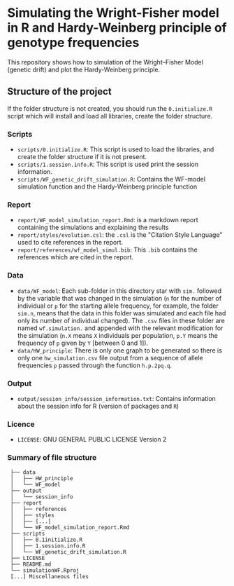 # Simulating the Wright-Fisher model in R and Hardy-Weinberg principle of genotype frequencies

This repository shows how to simulation of the Wright–Fisher Model (genetic drift) and plot the Hardy-Weinberg principle. 

## Structure of the project

If the folder structure is not created, you should run the `0.initialize.R` script which will install and load all libraries, create the folder structure.

### Scripts 

 - `scripts/0.initialize.R`: This script is used to load the libraries, and create the folder structure if it is not present. 
 - `scripts/1.session.info.R`: This script is used print the session information. 
 - `scripts/WF_genetic_drift_simulation.R`: Contains the WF-model simulation function and the Hardy-Weinberg principle function 

### Report 

 - `report/WF_model_simulation_report.Rmd`: is a markdown report containing the simulations and explaining the results 
 - `report/styles/evolution.csl`: the `.csl` is the "Citation Style Language" used to cite references in the report. 
 - `report/references/wf_model_simul.bib`: This `.bib` contains the references which are cited in the report. 
 
### Data

 - `data/WF_model`: Each sub-folder in this directory star with `sim.` followed by the variable that was changed in the simulation (`n` for the number of individual or `p` for the starting allele frequency, for example, the folder `sim.n`, means that the data in this folder was simulated and each file had only its number of individual changed). The `.csv` files in these folder are named `wf.simulation.` and appended with the relevant modification for the simulation (`n.X` means `X` individuals per population, `p.Y` means the frequency of `p` given by `Y` [between 0 and 1]). 
 - `data/HW_principle`: There is only one graph to be generated so there is only one `hw_simulation.csv` file output from a sequence of allele frequencies `p` passed through the function `h.p.2pq.q`. 
 
 ### Output 
 
 - `output/session_info/session_information.txt`: Contains information about the session info for R (version of packages and `R`)
 
### Licence

 - `LICENSE`: GNU GENERAL PUBLIC LICENSE Version 2
 
### Summary of file structure

 ```
  ├── data
  │   ├── HW_principle
  │   └── WF_model
  ├── output
  │   └── session_info
  ├── report
  │   ├── references
  │   ├── styles
  │   ├── [...]
  │   └── WF_model_simulation_report.Rmd
  ├── scripts 
  │   ├── 0.1initialize.R
  │   ├── 1.session.info.R
  │   └── WF_genetic_drift_simulation.R
  ├── LICENSE
  ├── README.md
  └── simulationWF.Rproj
  [...] Miscellaneous files
```
